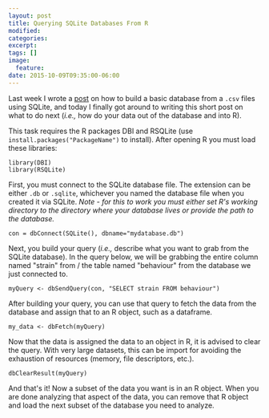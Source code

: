 ```yaml
---
layout: post
title: Querying SQLite Databases From R
modified:
categories: 
excerpt:
tags: []
image:
  feature:
date: 2015-10-09T09:35:00-06:00
---
```


Last week I wrote a 
[post](http://tiffanytimbers.com/building-a-basic-database-from-csv-files-using-sqlite3/) 
on how to build a basic database from a `.csv` files using SQLite, and today I finally 
got around to writing this short post on what to do next (*i.e.,* how do your data out of 
the database and into R). 

This task requires the R packages DBI and RSQLite (use `install.packages("PackageName")` 
to install). After opening R you must load these libraries:

~~~
library(DBI)
library(RSQLite)
~~~

First, you must connect to the SQLite database file. The extension can be either `.db` or
`.sqlite`, whichever you named the database file when you created it via SQLite. *Note - 
for this to work you must either set R's working directory to the directory where your 
database lives or provide the path to the database.*

~~~
con = dbConnect(SQLite(), dbname="mydatabase.db")
~~~

Next, you build your query (*i.e.,* describe what you want to grab from the SQLite 
database). In the query below, we will be grabbing the entire column named "strain" from /
the table named "behaviour" from the database we just connected to. 

~~~
myQuery <- dbSendQuery(con, "SELECT strain FROM behaviour")
~~~

After building your query, you can use that query to fetch the data from the database and
assign that to an R object, such as a dataframe.

~~~
my_data <- dbFetch(myQuery)
~~~

Now that the data is assigned the data to an object in R, it is advised to clear the 
query. With very large datasets, this can be import for avoiding the exhaustion of 
resources (memory, file descriptors, etc.).

~~~
dbClearResult(myQuery)
~~~

And that's it! Now a subset of the data you want is in an R object. When you are done
analyzing that aspect of the data, you can remove that R object and load the next
subset of the database you need to analyze.
